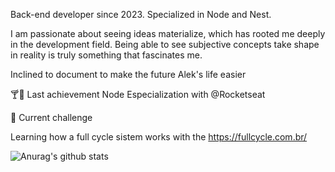 

Back-end developer since 2023. Specialized in Node and Nest.

I am passionate about seeing ideas materialize, which has rooted me deeply in the development field. Being able to see subjective concepts take shape in reality is truly something that fascinates me.

Inclined to document to make the future Alek's life easier

🍸🎉 Last achievement
Node Especialization with @Rocketseat

🚀 Current challenge

Learning how a full cycle sistem works with the https://fullcycle.com.br/

<img align="center" src="https://github-readme-stats.vercel.app/api?username=AlekLima&show_icons=true&include_all_commits=true&theme=buefy&hide_border=true" alt="Anurag's github stats" />
<!-- <img align="center" src="https://github-readme-stats.vercel.app/api/top-langs/?username=jemluz&layout=compact&theme=buefy&hide_border=true" /> -->
